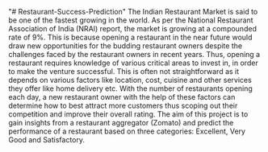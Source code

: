 "# Restaurant-Success-Prediction" 
The Indian Restaurant Market is said to be one of the fastest growing in the world. As per the National
Restaurant Association of India (NRAI) report, the market is growing at a compounded rate of 9%.
This is because opening a restaurant in the near future would draw new opportunities for the budding
restaurant owners despite the challenges faced by the restaurant owners in recent years. Thus,
opening a restaurant requires knowledge of various critical areas to invest in, in order to make the
venture successful. This is often not straightforward as it depends on various factors like location,
cost, cuisine and other services they offer like home delivery etc. With the number of restaurants
opening each day, a new restaurant owner with the help of these factors can determine how to best
attract more customers thus scoping out their competition and improve their overall rating. The aim
of this project is to gain insights from a restaurant aggregator (Zomato) and predict the performance
of a restaurant based on three categories: Excellent, Very Good and Satisfactory.
